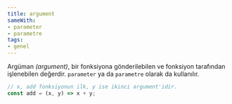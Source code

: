 ```yaml
---
title: argument
sameWith:
- parameter
- parametre
tags:
- genel
---
```


Argüman _(argument)_, bir fonksiyona gönderilebilen ve fonksiyon tarafından işlenebilen değerdir. `parameter` ya da `parametre` olarak da kullanılır.

```js
// x, add fonksiyonun ilk, y ise ikinci argument'idir.
const add = (x, y) => x + y;
```
